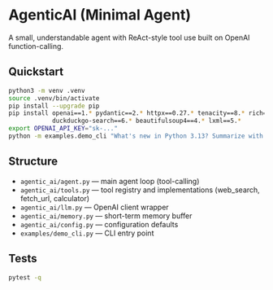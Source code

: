 # AgenticAI (Minimal Agent)

A small, understandable agent with ReAct-style tool use built on OpenAI function-calling.

## Quickstart

```bash
python3 -m venv .venv
source .venv/bin/activate
pip install --upgrade pip
pip install openai==1.* pydantic==2.* httpx==0.27.* tenacity==8.* rich==13.* click==8.* \
            duckduckgo-search==6.* beautifulsoup4==4.* lxml==5.*
export OPENAI_API_KEY="sk-..."
python -m examples.demo_cli "What's new in Python 3.13? Summarize with 2 sources."
```

## Structure

- `agentic_ai/agent.py` — main agent loop (tool-calling)
- `agentic_ai/tools.py` — tool registry and implementations (web_search, fetch_url, calculator)
- `agentic_ai/llm.py` — OpenAI client wrapper
- `agentic_ai/memory.py` — short-term memory buffer
- `agentic_ai/config.py` — configuration defaults
- `examples/demo_cli.py` — CLI entry point

## Tests

```bash
pytest -q
```
